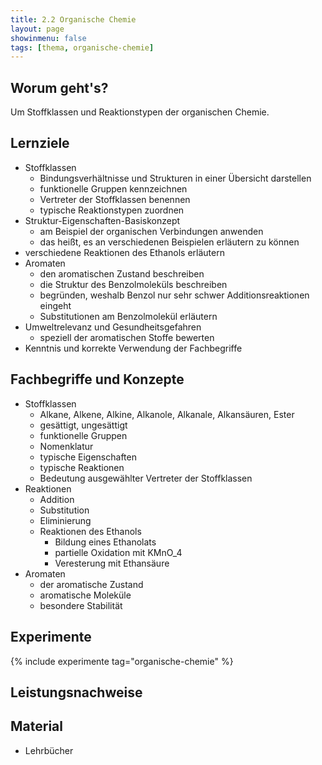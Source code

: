 ```yaml
---
title: 2.2 Organische Chemie
layout: page
showinmenu: false
tags: [thema, organische-chemie]
---
```


## Worum geht's?

Um Stoffklassen und Reaktionstypen der organischen Chemie.

## Lernziele

- Stoffklassen
    - Bindungsverhältnisse und Strukturen in einer Übersicht darstellen
    - funktionelle Gruppen kennzeichnen
    - Vertreter der Stoffklassen benennen
    - typische Reaktionstypen zuordnen
- Struktur-Eigenschaften-Basiskonzept
    - am Beispiel der organischen Verbindungen anwenden
    - das heißt, es an verschiedenen Beispielen erläutern zu können
- verschiedene Reaktionen des Ethanols erläutern
- Aromaten
    - den aromatischen Zustand beschreiben
    - die Struktur des Benzolmoleküls beschreiben
    - begründen, weshalb Benzol nur sehr schwer Additionsreaktionen eingeht
    - Substitutionen am Benzolmolekül erläutern
- Umweltrelevanz und Gesundheitsgefahren
    - speziell der aromatischen Stoffe bewerten
- Kenntnis und korrekte Verwendung der Fachbegriffe

## Fachbegriffe und Konzepte

- Stoffklassen
	- Alkane, Alkene, Alkine, Alkanole, Alkanale, Alkansäuren, Ester
	- gesättigt, ungesättigt
	- funktionelle Gruppen
	- Nomenklatur
	- typische Eigenschaften
	- typische Reaktionen
	- Bedeutung ausgewählter Vertreter der Stoffklassen
- Reaktionen
	- Addition
	- Substitution
	- Eliminierung
	- Reaktionen des Ethanols
		- Bildung eines Ethanolats
		- partielle Oxidation mit KMnO_4
		- Veresterung mit Ethansäure
- Aromaten
	- der aromatische Zustand
	- aromatische Moleküle
	- besondere Stabilität

## Experimente

{% include experimente tag="organische-chemie" %}

## Leistungsnachweise

## Material

- Lehrbücher


